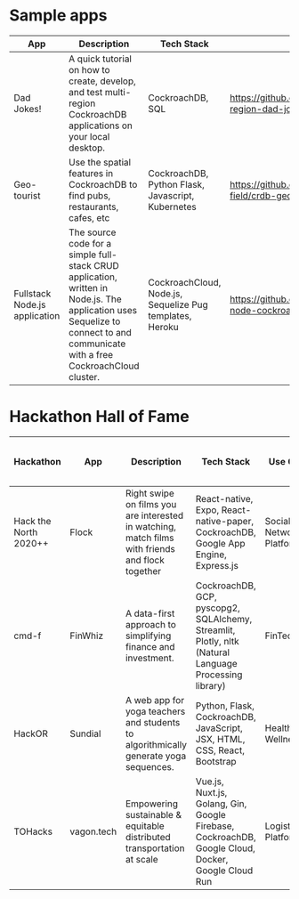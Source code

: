 # Sample apps

App | Description | Tech Stack | GitHub Repo |  
----|-------------|------------|-------------|
Dad Jokes! | A quick tutorial on how to create, develop, and test multi-region CockroachDB applications on your local desktop. | CockroachDB, SQL | https://github.com/chriscasano/multi-region-dad-jokes | 
Geo-tourist | Use the spatial features in CockroachDB to find pubs, restaurants, cafes, etc | CockroachDB, Python Flask, Javascript, Kubernetes | https://github.com/cockroachlabs-field/crdb-geo-tourist
Fullstack Node.js application | The source code for a simple full-stack CRUD application, written in Node.js. The application uses Sequelize to connect to and communicate with a free CockroachCloud cluster. | CockroachCloud, Node.js, Sequelize Pug templates, Heroku | https://github.com/cockroachdb/fullstack-node-cockroachdb-app | 

# Hackathon Hall of Fame

Hackathon | App | Description | Tech Stack | Use Case | GitHub Repo / DevPost Link
----------|-----|-------------|------------|----------|----------------------------
Hack the North 2020++ | Flock | Right swipe on films you are interested in watching, match films with friends and flock together | React-native, Expo, React-native-paper, CockroachDB, Google App Engine, Express.js | Social Networking Platform | [GitHub Repo](https://github.com/SPriyaJain/movie-night-htn) [DevPost](https://devpost.com/software/flock-figure-out-what-film-to-watch-with-friends)
cmd-f | FinWhiz | A data-first approach to simplifying finance and investment. | CockroachDB, GCP, pyscopg2, SQLAlchemy, Streamlit, Plotly, nltk (Natural Language Processing library) | FinTech | [GitHub Repo](https://github.com/liuhh02/FinWhiz) [DevPost](https://devpost.com/software/finwhiz-5908hk)
HackOR | Sundial | A web app for yoga teachers and students to algorithmically generate yoga sequences. | Python, Flask, CockroachDB, JavaScript, JSX, HTML, CSS, React, Bootstrap | Health and Wellness | [GitHub Repo](https://github.com/yvonneyeh/HackOR-Lovelace-Ladies) [DevPost](https://devpost.com/software/sundial-mcfi7l)
TOHacks | vagon.tech | Empowering sustainable & equitable distributed transportation at scale | Vue.js, Nuxt.js, Golang, Gin, Google Firebase, CockroachDB, Google Cloud, Docker, Google Cloud Run | Logistics Platform | [GitHub Repo](https://github.com/TOHacks-Team-Alpha) [DevPost](https://devpost.com/software/vagon-tech)

